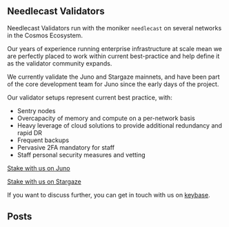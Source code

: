 ## Needlecast Validators

Needlecast Validators run with the moniker `needlecast` on several networks in the Cosmos Ecosystem.

Our years of experience running enterprise infrastructure at scale mean we are perfectly placed to work within current best-practice and help define it as the validator community expands.

We currently validate the Juno and Stargaze mainnets, and have been part of the core development team for Juno since the early days of the project.

Our validator setups represent current best practice, with:

- Sentry nodes
- Overcapacity of memory and compute on a per-network basis
- Heavy leverage of cloud solutions to provide additional redundancy and rapid DR
- Frequent backups
- Pervasive 2FA mandatory for staff
- Staff personal security measures and vetting

[Stake with us on Juno](https://www.mintscan.io/juno/validators/junovaloper17dn5e2n6w60pzyxeq79apr05r6jzfw7wgq3m07)

[Stake with us on Stargaze](https://www.mintscan.io/stargaze/validators/starsvaloper17dn5e2n6w60pzyxeq79apr05r6jzfw7w7d8xrj)

If you want to discuss further, you can get in touch with us on [keybase](https://keybase.io/needlecast).

## Posts

